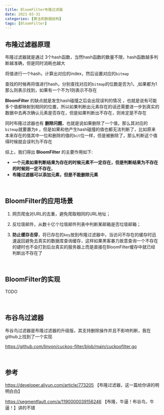 ```yaml
---
title: BloomFilter布隆过滤器
date: 2021-03-31
categories: [算法和数据结构]
tags: [BloomFilter]  
---
```


## 布隆过滤器原理

布隆过滤器就是通过 3个hash函数，当然hash函数的数量不限，hash函数越多判断越准确，但是同时消耗也越大

将值进行一个hash，计算出对应的index，然后设置对应的`bitmap`

查找的时候再将值进行hash，分别查找对应的`bitmap`的位数是否为1，,如果都为1那么则表示找到，如果有一个不为1则表示不存在

**BloomFilter** 的缺点就是发生hash碰撞之后会出现误判的情况 ，也就是说有可能多个值都映射到相同的位置，所以如果判断出元素存在的话还需要进一步到真实的数据中去再次确认元素是否存在，但是如果判断出不存在，则肯定是不存在

同时布隆过滤器也有 **删除问题**，也就是说如果删除了一个值，那么其对应的`bitmap`就要置为`0` ，但是如果和他产生hash碰撞的值也都无法判断了，比如原来本来存在的值其中一位和删除的值的`bit`位一样，但是被删除了，那么判断这个值得时候就会误判为不存在

综上，我们得出 **BloomFilter** 的主要作用如下:

- **一个元素如果判断结果为存在的时候元素不一定存在，但是判断结果为不存在的时候则一定不存在**。
- **布隆过滤器可以添加元素，但是不能删除元素**

​    

## BloomFilter的应用场景

1. 网页爬虫对URL的去重，避免爬取相同的URL地址；

2. 反垃圾邮件，从数十亿个垃圾邮件列表中判断某邮箱是否垃圾邮箱；

3. **防止缓存击穿**，将已存在的`key`放到布隆过滤器中，当访问不存在的缓存时迅速返回避免去真实的数据库查询缓存，这样如果黑客暴力故意查询一个不存在的键时也不会打到后台真实的服务器上而是直接在BloomFilter缓存中就已经判断出不存在了

​    

## BloomFilter的实现

TODO

​    

## 布谷鸟过滤器

布谷鸟过滤器是布隆过滤器的升级版，其支持删除操作并且不影响判断，我在github上找到了一个实现

https://github.com/linvon/cuckoo-filter/blob/main/cuckoofilter.go

​    

## 参考

https://developer.aliyun.com/article/773205 【布隆过滤器，这一篇给你讲的明明白白】

https://segmentfault.com/a/1190000039156246 【布隆，牛逼！布谷鸟，牛逼！】讲的不错

